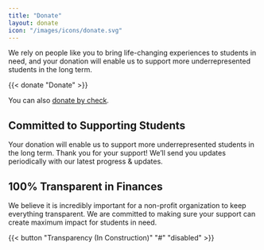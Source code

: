 ```yaml
---
title: "Donate"
layout: donate
icon: "/images/icons/donate.svg"
---
```


We rely on people like you to bring life-changing experiences to students in need, and your donation will enable us to support more underrepresented students in the long term.

{{< donate "Donate" >}}

You can also [donate by check](/donate/check).

## Committed to Supporting Students

Your donation will enable us to support more underrepresented students in the long term. Thank you for your support! We’ll send you updates periodically with our latest progress & updates.

## 100% Transparent in Finances

We believe it is incredibly important for a non-profit organization to keep everything transparent. We are committed to making sure your support can create maximum impact for students in need.

{{< button "Transparency (In Construction)" "#" "disabled" >}}
